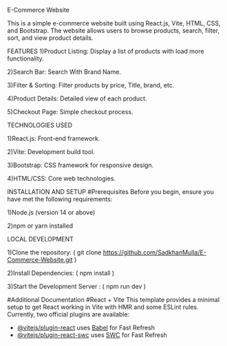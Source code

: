 E-Commerce Website

This is a simple e-commerce website built using React.js, Vite, HTML, CSS, and Bootstrap. The website allows users to browse products, search, filter, sort, and view product details.

FEATURES
1)Product Listing: Display a list of products with load more functionality.

2)Search Bar: Search With Brand Name.

3)Filter & Sorting: Filter products by price, Title, brand, etc.

4)Product Details: Detailed view of each product.

5)Checkout Page: Simple checkout process.


TECHNOLOGIES USED

1)React.js: Front-end framework.

2)Vite: Development build tool.

3)Bootstrap: CSS framework for responsive design.

4)HTML/CSS: Core web technologies.


INSTALLATION AND SETUP
#Prerequisites
Before you begin, ensure you have met the following requirements:

1)Node.js (version 14 or above)

2)npm or yarn installed


LOCAL DEVELOPMENT

1)Clone the repository: ( git clone https://github.com/SadkhanMulla/E-Commerce-Website.git )

2)Install Dependencies: ( npm install )

3)Start the Development Server : ( npm run dev )


#Additional Documentation
#React + Vite
This template provides a minimal setup to get React working in Vite with HMR and some ESLint rules.
Currently, two official plugins are available:

- [@vitejs/plugin-react](https://github.com/vitejs/vite-plugin-react/blob/main/packages/plugin-react/README.md) uses [Babel](https://babeljs.io/) for Fast Refresh
- [@vitejs/plugin-react-swc](https://github.com/vitejs/vite-plugin-react-swc) uses [SWC](https://swc.rs/) for Fast Refresh
